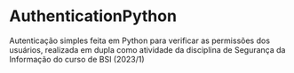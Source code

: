 # AuthenticationPython
 Autenticação simples feita em Python para verificar as permissões dos usuários, realizada em dupla como atividade da disciplina de Segurança da Informação do curso de BSI (2023/1)
